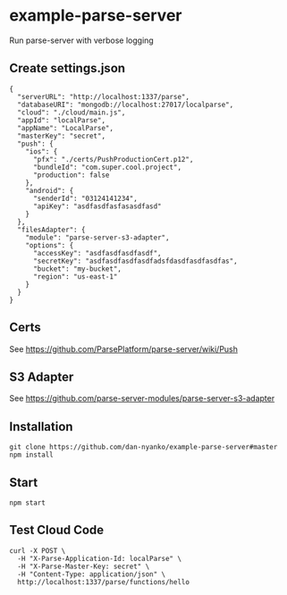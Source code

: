 # example-parse-server

Run parse-server with verbose logging

## Create settings.json
```
{
  "serverURL": "http://localhost:1337/parse",
  "databaseURI": "mongodb://localhost:27017/localparse",
  "cloud": "./cloud/main.js",
  "appId": "localParse",
  "appName": "LocalParse",
  "masterKey": "secret",
  "push": {
    "ios": {
      "pfx": "./certs/PushProductionCert.p12",
      "bundleId": "com.super.cool.project",
      "production": false
    },
    "android": {
      "senderId": "03124141234",
      "apiKey": "asdfasdfasfasasdfasd"
    }
  },
  "filesAdapter": {
    "module": "parse-server-s3-adapter",
    "options": {
      "accessKey": "asdfasdfasdfasdf",
      "secretKey": "asdfasdfasdfasdfadsfdasdfasdfasdfas",
      "bucket": "my-bucket",
      "region": "us-east-1"
    }
  }
}
```

## Certs

See https://github.com/ParsePlatform/parse-server/wiki/Push

## S3 Adapter

See https://github.com/parse-server-modules/parse-server-s3-adapter


## Installation
```
git clone https://github.com/dan-nyanko/example-parse-server#master
npm install
```

## Start
```
npm start
```

## Test Cloud Code
```
curl -X POST \
  -H "X-Parse-Application-Id: localParse" \
  -H "X-Parse-Master-Key: secret" \
  -H "Content-Type: application/json" \
  http://localhost:1337/parse/functions/hello
````
